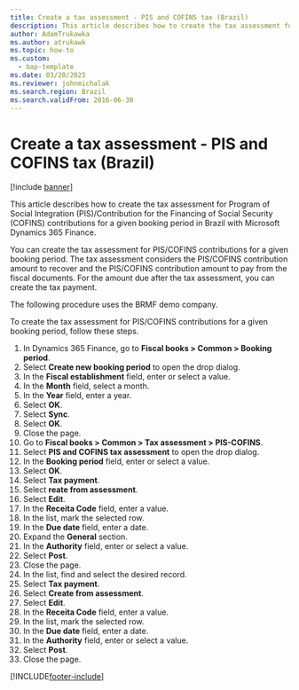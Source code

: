 ```yaml
---
title: Create a tax assessment - PIS and COFINS tax (Brazil)
description: This article describes how to create the tax assessment for PIS/COFINS contributions for a given booking period in Brazil with Microsoft Dynamics 365 Finance.
author: AdamTrukawka
ms.author: atrukawk
ms.topic: how-to
ms.custom: 
  - bap-template
ms.date: 03/20/2025
ms.reviewer: johnmichalak
ms.search.region: Brazil
ms.search.validFrom: 2016-06-30
---
```


# Create a tax assessment - PIS and COFINS tax (Brazil)

[!include [banner](../../includes/banner.md)]

This article describes how to create the tax assessment for Program of Social Integration (PIS)/Contribution for the Financing of Social Security (COFINS) contributions for a given booking period in Brazil with Microsoft Dynamics 365 Finance.

You can create the tax assessment for PIS/COFINS contributions for a given booking period. The tax assessment considers the PIS/COFINS contribution amount to recover and the PIS/COFINS contribution amount to pay from the fiscal documents. For the amount due after the tax assessment, you can create the tax payment. 

The following procedure uses the BRMF demo company.

To create the tax assessment for PIS/COFINS contributions for a given booking period, follow these steps.

1. In Dynamics 365 Finance, go to **Fiscal books \> Common \> Booking period**.
1. Select **Create new booking period** to open the drop dialog.
1. In the **Fiscal establishment** field, enter or select a value.
1. In the **Month** field, select a month.
1. In the **Year** field, enter a year.
1. Select **OK**.
1. Select **Sync**.
1. Select **OK**.
1. Close the page.
1. Go to **Fiscal books \> Common \> Tax assessment \> PIS-COFINS**.
1. Select **PIS and COFINS tax assessment** to open the drop dialog.
1. In the **Booking period** field, enter or select a value.
1. Select **OK**.
1. Select **Tax payment**.
1. Select **reate from assessment**.
1. Select **Edit**.
1. In the **Receita Code** field, enter a value.
1. In the list, mark the selected row.
1. In the **Due date** field, enter a date.
1. Expand the **General** section.
1. In the **Authority** field, enter or select a value.
1. Select **Post**.
1. Close the page.
1. In the list, find and select the desired record.
1. Select **Tax payment**.
1. Select **Create from assessment**.
1. Select **Edit**.
1. In the **Receita Code** field, enter a value.
1. In the list, mark the selected row.
1. In the **Due date** field, enter a date.
1. In the **Authority** field, enter or select a value.
1. Select **Post**.
1. Close the page.



[!INCLUDE[footer-include](../../../includes/footer-banner.md)]
